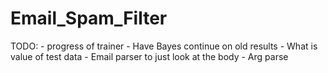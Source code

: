 # Email_Spam_Filter

TODO:
	- progress of trainer
	- Have Bayes continue on old results
	- What is value of test data
	- Email parser to just look at the body
	- Arg parse
